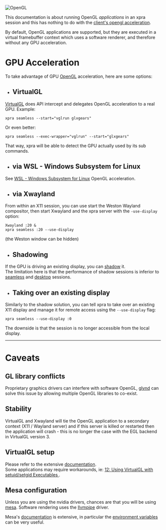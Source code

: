 ![OpenGL](../images/icons/opengl.png)

This documentation is about running OpenGL _applications_ in an xpra session and this has nothing to do with the [client's opengl acceleration](Client-OpenGL.md).

By default, OpenGL applications are supported, but they are executed in a virtual framebuffer context which uses a software renderer, and therefore without any GPU acceleration.


# GPU Acceleration
To take advantage of GPU [OpenGL](https://www.opengl.org/) acceleration, here are some options:

* ## VirtualGL
[VirtualGL](http://www.virtualgl.org/) does API intercept and delegates OpenGL acceleration to a real GPU. Example:
```shell
xpra seamless --start="vglrun glxgears"
```
Or even better:
```shell
xpra seamless --exec-wrapper="vglrun" --start="glxgears"
```
That way, xpra will be able to detect the GPU actually used by its sub commands.

* ## via WSL - Windows Subsystem for Linux
See [WSL - Windows Subsystem for Linux](WSL.md) OpenGL acceleration.

* ## via Xwayland
From within an X11 session, you can use start the Weston Wayland compositor, then start Xwayland and the xpra server with the `-use-display` option:
```shell
Xwayland :20 &
xpra seamless :20 --use-display
```
(the Weston window can be hidden)


* ## Shadowing
If the GPU is driving an existing display, you can [shadow](Shadow.md) it.\
The limitation here is that the performance of shadow sessions is inferior to [seamless](Seamless.md) and [desktop](Desktop.md) sessions.


* ## Taking over an existing display
Similarly to the shadow solution, you can tell xpra to take over an existing X11 display and manage it for remote access using the `--use-display` flag:
```shell
xpra seamless --use-display :0
```
The downside is that the session is no longer accessible from the local display.


***


# Caveats

## GL library conflicts
Proprietary graphics drivers can interfere with software OpenGL, [glvnd](https://github.com/NVIDIA/libglvnd) can solve this issue by allowing multiple OpenGL libraries to co-exist.

## Stability
VirtualGL and Xwayland will tie the OpenGL application to a secondary context (X11 / Wayland server) and if this server is killed or restarted then the application will crash - this is no longer the case with the EGL backend in VirtualGL version 3.

## VirtualGL setup
Please refer to the extensive [documentation](https://github.com/VirtualGL/virtualgl/tree/master/doc). \
Some applications may require workarounds, ie: [12: Using VirtualGL with setuid/setgid Executables
](https://github.com/VirtualGL/virtualgl/blob/master/doc/setuid.txt).

## Mesa configuration
Unless you are using the nvidia drivers, chances are that you will be using [mesa](https://www.mesa3d.org/).
Software rendering uses the [llvmpipe](https://docs.mesa3d.org/drivers/llvmpipe.html) driver.

Mesa's [documentation](https://docs.mesa3d.org/index.html) is extensive, in particular the [environment variables](https://docs.mesa3d.org/envvars.html) can be very useful.
